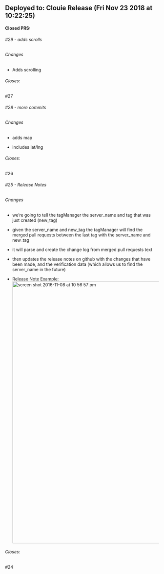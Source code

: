 ## Deployed to: Clouie Release (Fri Nov 23 2018 at 10:22:25)

#### Closed PRS:

###### #29 - adds scrolls

###### Changes
 

- Adds scrolling 


###### Closes:
 #27 

###### #28 - more commits

###### Changes
 

- adds map 

- includes lat/lng 


###### Closes:
 #26 

###### #25 - Release Notes

###### Changes
 

- we’re going to tell the tagManager the server_name and tag that was just created (new_tag) 

- given the server_name and new_tag the tagManager will find the merged pull requests between the last tag with the server_name and new_tag 

- it will parse and create the change log from merged pull requests text 

- then updates the release notes on github with the changes that have been made, and the verification data (which allows us to find the server_name in the future) 

- Release Note Example: <img width="856" alt="screen shot 2016-11-08 at 10 56 57 pm" src="https://cloud.githubusercontent.com/assets/8782239/20129725/b9a85554-a606-11e6-92f6-a280e6d52ddb.png"> 


###### Closes:
 #24 

<!-- [meta_data]: {"Clouie Release":{"old_sha":"c649b7aa90da3c89b46a264","commit_sha":"fd670fc356bdf53fdf308838469fcfbacfeb4103"}} -->

